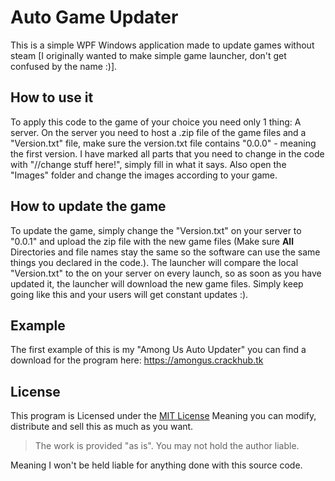  # Auto Game Updater

This is a simple WPF Windows application made to update games without steam [I originally wanted to make simple game launcher, don't get confused by the name :)].

## How to use it

To apply this code to the game of your choice you need only 1 thing: A server. On the server you need to host a .zip file of the game files and a "Version.txt" file, make sure the version.txt file contains "0.0.0" - meaning the first version. I have marked all parts that you need to change in the code with "//change stuff here!", simply fill in what it says. Also open the "Images" folder and change the images according to your game.

## How to update the game

To update the game, simply change the "Version.txt" on your server to "0.0.1" and upload the zip file with the new game files (Make sure **All** Directories and file names stay the same so the software can use the same things you declared in the code.). The launcher will compare the local "Version.txt" to the on your server on every launch, so as soon as you have updated it, the launcher will download the new game files. Simply keep going like this and your users will get constant updates :). 

## Example

The first example of this is my "Among Us Auto Updater" you can find a download for the program here: https://amongus.crackhub.tk

## License

This program is Licensed under the [MIT License](https://tldrlegal.com/license/mit-license) Meaning you can modify, distribute and sell this as much as you want. 

> The work is provided "as is". You may not hold the author liable.

Meaning I won't be held liable for anything done with this source code.
